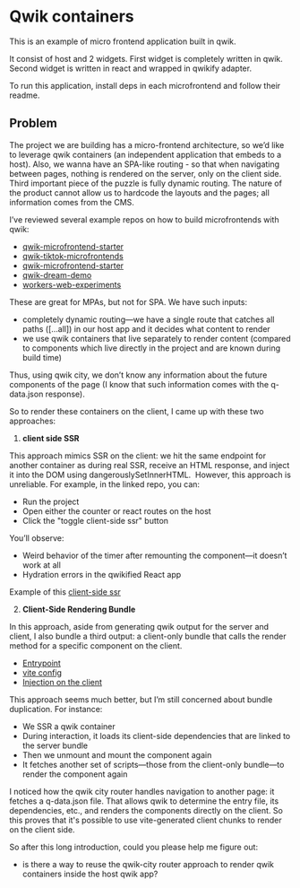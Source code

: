 # Qwik containers

This is an example of micro frontend application built in qwik.

It consist of host and 2 widgets. First widget is completely written in qwik.
Second widget is written in react and wrapped in qwikify adapter.

To run this application, install deps in each microfrontend and follow their readme.

## Problem

The project we are building has a micro-frontend architecture, so we’d like to leverage qwik containers (an independent application that embeds to a host). Also, we wanna have an SPA-like routing - so that when navigating between pages, nothing is rendered on the server, only on the client side. Third important piece of the puzzle is fully dynamic routing. The nature of the product cannot allow us to hardcode the layouts and the pages; all information comes from the CMS.

I’ve reviewed several example repos on how to build microfrontends with qwik:
- [qwik-microfrontend-starter](https://github.com/gioboa/qwik-microfrontend-starter/)
- [qwik-tiktok-microfrontends](https://github.com/gioboa/qwik-tiktok-microfrontends)
- [qwik-microfrontend-starter](https://github.com/gioboa/qwik-microfrontend-starter)
- [qwik-dream-demo](https://github.com/gioboa/qwik-dream-demo)
- [workers-web-experiments](https://github.com/cloudflare/workers-web-experiments)

These are great for MPAs, but not for SPA. We have such inputs:
- completely dynamic routing—we have a single route that catches all paths ([...all]) in our host app and it decides what content to render
- we use qwik containers that live separately to render content (compared to components which live directly in the project and are known during build time)

Thus, using qwik city, we don’t know any information about the future components of the page (I know that such information comes with the q-data.json response).

So to render these containers on the client, I came up with these two approaches:

1. **client side SSR** 

This approach mimics SSR on the client: we hit the same endpoint for another container as during real SSR, receive an HTML response, and inject it into the DOM using dangerouslySetInnerHTML.  However, this approach is unreliable. For example, in the linked repo, you can:
* Run the project
* Open either the counter or react routes on the host
* Click the "toggle client-side ssr" button

You’ll observe:
* Weird behavior of the timer after remounting the component—it doesn’t work at all
* Hydration errors in the qwikified React app

Example of this [client-side ssr](https://github.com/sashkashishka/qwik-containers/blob/main/host/src/components/RemoteContainer/index.tsx#L35)


2. **Client-Side Rendering Bundle**

In this approach, aside from generating qwik output for the server and client, I also bundle a third output: a client-only bundle that calls the render method for a specific component on the client.
- [Entrypoint](https://github.com/sashkashishka/qwik-containers/blob/main/widget-counter/src/widget/client.tsx)
- [vite config](https://github.com/sashkashishka/qwik-containers/blob/main/widget-counter/vite.config.ts#L22)
- [Injection on the client](https://github.com/sashkashishka/qwik-containers/blob/main/host/src/components/RemoteContainer/index.tsx#L106)

This approach seems much better, but I’m still concerned about bundle duplication. For instance:
* We SSR a qwik container
* During interaction, it loads its client-side dependencies that are linked to the server bundle
* Then we unmount and mount the component again
* It fetches another set of scripts—those from the client-only bundle—to render the component again

I noticed how the qwik city router handles navigation to another page: it fetches a q-data.json file. That allows qwik to determine the entry file, its dependencies, etc., and renders the components directly on the client.
So this proves that it's possible to use vite-generated client chunks to render on the client side.

So after this long introduction, could you please help me figure out:
* is there a way to reuse the qwik-city router approach to render qwik containers inside the host qwik app?
